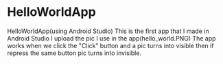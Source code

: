 # HelloWorldApp
HelloWorldApp(using Android Studio)
This is the first app that I made in Android Studio
I upload the pic I use in the app(hello_world.PNG)
The app works when we click the "Click" button and a pic turns into visible then if repress the same button pic turns into invisible.
